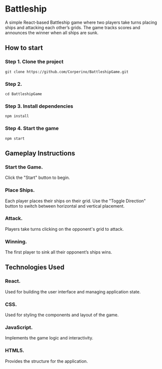 # Battleship
A simple React-based Battleship game where two players take turns placing ships and attacking each other’s grids. The game tracks scores and announces the winner when all ships are sunk.

## How to start

### Step 1. Clone the project
```
git clone https://github.com/Corperino/BattleshipGame.git  
```
### Step 2. 
```
cd BattleshipGame
```
### Step 3. Install dependencies
```
npm install
```
### Step 4. Start the game
```
npm start
```
## Gameplay Instructions

### Start the Game.
Click the "Start" button to begin.

### Place Ships.
Each player places their ships on their grid. Use the "Toggle Direction" button to switch between horizontal and vertical placement.

### Attack.
Players take turns clicking on the opponent's grid to attack.

### Winning.
The first player to sink all their opponent’s ships wins.

## Technologies Used
### React.
Used for building the user interface and managing application state.
### CSS. 
Used for styling the components and layout of the game.
### JavaScript. 
Implements the game logic and interactivity.
### HTML5.
Provides the structure for the application. 